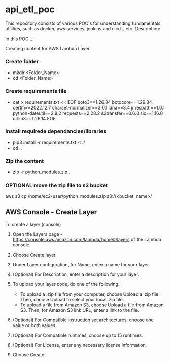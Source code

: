 # api_etl_poc
This repository consists of various POC's for understanding fundamentals utilities, such as docker, aws services, jenkins and cicd ., etc.
Description:

In this POC ...


Creating content for AWS Lambda Layer

### Create folder
- mkdir <Folder_Name>
- cd <Folder_Name>
### Create requirements file
- cat > requirements.txt << EOF
boto3==1.26.84
botocore==1.29.84
certifi==2022.12.7
charset-normalizer==3.0.1
idna==3.4
jmespath==1.0.1
python-dateutil==2.8.2
requests==2.28.2
s3transfer==0.6.0
six==1.16.0
urllib3==1.26.14
EOF
### Install requirede dependancies/libraries
- pip3 install -r requirements.txt -t ./
- cd ..
### Zip the content
- zip -r python_modules.zip .

### OPTIONAL move the zip file to s3 bucket
aws s3 cp /home/ec2-user/python_modules.zip s3://<bucket_name>/


## AWS Console - Create Layer

To create a layer (console)
1. Open the Layers page - https://console.aws.amazon.com/lambda/home#/layers of the Lambda console.
2. Choose Create layer.
3. Under Layer configuration, for Name, enter a name for your layer.
4. (Optional) For Description, enter a description for your layer.
5. To upload your layer code, do one of the following:
    - To upload a .zip file from your computer, choose Upload a .zip file. Then, choose Upload to select your local .zip file.
    - To upload a file from Amazon S3, choose Upload a file from Amazon S3. Then, for Amazon S3 link URL, enter a link to the file.

6. (Optional) For Compatible instruction set architectures, choose one value or both values.
7. (Optional) For Compatible runtimes, choose up to 15 runtimes.
8. (Optional) For License, enter any necessary license information.
9. Choose Create.
